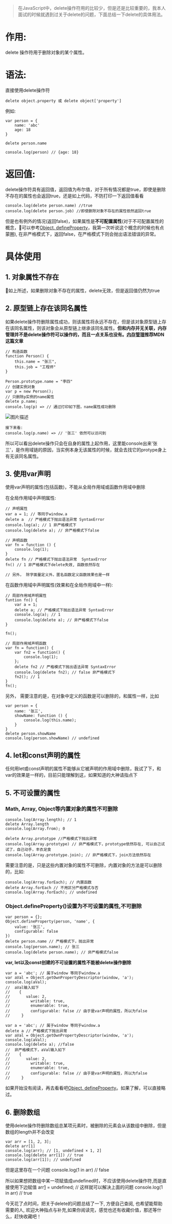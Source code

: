>在JavaScript中，delete操作符用的比较少，但是还是比较重要的，我本人面试的时候就遇到过关于delete的问题，下面总结一下delete的具体用法。

# 作用:

delete 操作符用于删除对象的某个属性。

# 语法:
直接使用delete操作符

    delete object.property 或 delete object['property']

例如:
```
var person = {
    name: 'abc'
    age: 18
}

delete person.name

console.log(person) // {age: 18}
```
# 返回值:

delete操作符具有返回值，返回值为布尔值，对于所有情况都是true，即使是删除不存在的属性也会返回true，还是如上代码，不防打印一下返回值看看

    console.log(delete person.name) //true
    console.log(delete person.job) //即使删除对象不存在的属性依然返回true
    
    
但是也有例外的情况(返回false)，如果属性是**不可配置属性**(对于不可配置属性的概念，可以参考[Object. defineProperty](https://developer.mozilla.org/zh-CN/docs/Web/JavaScript/Reference/Global_Objects/Object/defineProperty)，我第一次听说这个概念的时候也有点蒙圈), 在非严格模式下，返回false，在严格模式下则会抛出语法错误的异常。

# 具体使用
## 1. 对象属性不存在
如上所述，如果删除对象不存在的属性，delete无效，但是返回值仍然为true

## 2. 原型链上存在该同名属性
如果delete操作符删除属性成功，则该属性将永远不存在，但是该对象原型链上存在该同名属性，则该对象会从原型链上继承该同名属性。**但和内存并无关联，内存管理并不是delete操作符可以操作的，而且一点关系也没有。[内存管理](https://developer.mozilla.org/zh-CN/docs/Web/JavaScript/Memory_Management)推荐MDN这篇文章**
```
// 构造函数
function Person() {
    this.name = "张三",
    this.job = "工程师"
}

Person.prototype.name = "李四"
// 创建实例对象
var p = new Person();
// 只删除p实例的name属性
delete p.name;
console.log(p) => // 通过打印如下图，name属性成功删除
```
![图片描述][1]
    


  [1]: /img/bVSvBS
```
接下来看: 
console.log(p.name) => // '张三' 依然可以访问到
```
所以可以看出delete操作只会在自身的属性上起作用，这里能console出来'张三'，是作用域链的原因，当实例本身无该属性的时候，就会去找它的protype身上有无该同名属性。
## 3. 使用var声明

使用var声明的属性(包括函数)，不能从全局作用域或函数作用域中删除

在全局作用域中声明属性:
```
// 声明属性
var a = 1; // 等同于window.a
delete a  // 严格模式下抛出语法异常 SyntaxError
console.log(a); // 1 非严格模式下
console.log(delete a); // 非严格模式下false
```
```
// 声明函数
var fn = function () {
    console.log(1);
}
delete fn // 严格模式下抛出语法异常  SyntaxError
fn() // 1 非严格模式下delete失效, 函数依然存在

// 另外， 除字面量定义外，匿名函数定义函数效果也是一样
```
在函数作用域中声明属性(效果和在全局作用域中一样):

```
// 局部作用域声明属性
funtion fn() {
    var a = 1;
    delete a; // 严格模式下抛出语法异常 SyntaxError
    console.log(a); // 1
    console.log(delete a); // 非严格模式下false
}

fn();
```
```
// 局部作用域声明函数
var fn = function() {
    var fn2 = function() {
        console.log(1);
    };
    delete fn2 // 严格模式下抛出语法异常 SyntaxError 
    console.log(delete fn2); // false 非严格模式下
    fn2(); // 1
}
fn();
```
另外， 需要注意的是，在对象中定义的函数是可以删除的，和属性一样，比如

```
var person = {
    name: '张三',
    showName: function () {
        console.log(this.name);
    }
}
delete person.showName
console.log(person.showName) // undefined
```
## 4. let和const声明的属性

任何用let或const声明的属性不能够从它被声明的作用域中删除，我试了下，和var的效果是一样的，目前只能理解到这，如果知道的大神请指点下
## 5. 不可设置的属性
### Math, Array, Object等内置对象的属性不可删除 
```
console.log(Array.length); // 1
delete Array.length
console.log(Array.from); 0
```
```
delete Array.prototype //严格模式下抛出异常
console.log(Array.prototype) // 非严格模式下，prototype依然存在, 可以自己试试了，自己动手，丰衣足食
console.log(Array.prototype.join); // 非严格模式下，join方法依然存在
```
需要注意的是，只是这些内置对象的属性不可删除，内置对象的方法是可以删除的，比如:

```
console.log(Array.forEach); // 内置函数
delete Array.forEach // 不用区分严格模式与否
console.log(Array.forEach); // undefined
```
### Object.defineProperty()设置为不可设置的属性,不可删除

```
var person = {};
Object.defineProperty(person, 'name', {
    value: '张三',
    configurable: false
})
delete person.name // 严格模式下，抛出异常
console.log(person.name); // 张三
console.log(delete person.name); // 非严格模式false
```

**var, let以及const创建的不可设置的属性不能被delete操作删除**
```
var a = 'abc'; // 属于window 等同于window.a
var aVal = Object.getOwnPropertyDescriptor(window, 'a'); 
console.log(aVal);
//  aVal输入如下   
//    {
//       value: 2,
//         writable: true, 
//         enumerable: true, 
//         configurable: false // 由于是var声明的属性，所以为false
//     }
```
```
var a = 'abc'; // 属于window 等同于window.a
delete a // 严格模式下抛出异常
var aVal = Object.getOwnPropertyDescriptor(window, 'a'); 
console.log(aVal);
console.log(delete a); //false
//  非严格模式下，aVal输入如下   
//    {
//       value: 2,
//         writable: true, 
//         enumerable: true, 
//         configurable: false // 由于是var声明的属性，所以为false
//     }
```
如果开始没有阅读，再去看看吧[Object. defineProperty](https://developer.mozilla.org/zh-CN/docs/Web/JavaScript/Reference/Global_Objects/Object/defineProperty)。如果了解，可以直接略过。
## 6. 删除数组
使用delete操作符删除数组总某项元素时，被删除的元素会从该数组中删除，但是数组的length并不会改变

```
var arr = [1, 2, 3];
delete arr[1]
console.log(arr); // [1, undefined × 1, 2]
console.log(delete arr[1]) // true
console.log(arr[1]); // undefined
```
但是这里存在一个问题
    console.log(1 in arr) // false

所以如果想把数组中某一项赋值成undefined时，不应该使用delete操作符,而是直接使用下边赋值
    arr[1] = undefined;
    // 这样就可以解决上面的问题 
    console.log(1 in arr) // true
 
今天花了点时间，把关于delete的问题总结了一下, 方便自己查阅, 也希望能帮助需要的人, 欢迎大神指点与补充,如果你阅读完，感觉也还有收藏价值，那还等什么，赶快收藏吧！

